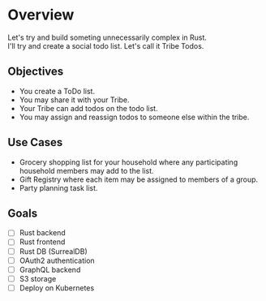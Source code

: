 # Overview

Let's try and build someting unnecessarily complex in Rust.  
I'll try and create a social todo list. Let's call it Tribe Todos.  

## Objectives

- You create a ToDo list.
- You may share it with your Tribe.
- Your Tribe can add todos on the todo list.
- You may assign and reassign todos to someone else within the tribe.

## Use Cases

- Grocery shopping list for your household where any participating household members may add to the list.
- Gift Registry where each item may be assigned to members of a group.
- Party planning task list.

## Goals

- [ ] Rust backend
- [ ] Rust frontend
- [ ] Rust DB (SurrealDB)
- [ ] OAuth2 authentication
- [ ] GraphQL backend
- [ ] S3 storage
- [ ] Deploy on Kubernetes
